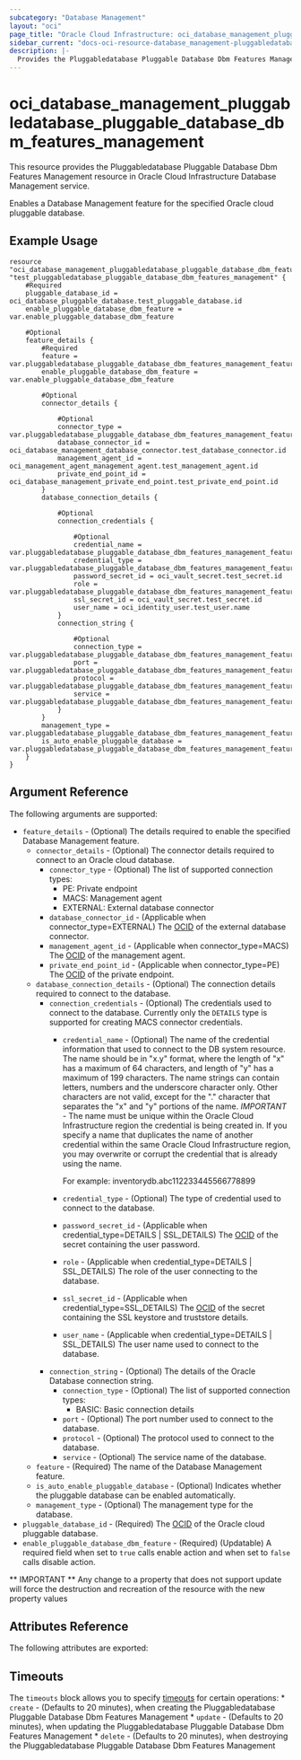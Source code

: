 ```yaml
---
subcategory: "Database Management"
layout: "oci"
page_title: "Oracle Cloud Infrastructure: oci_database_management_pluggabledatabase_pluggable_database_dbm_features_management"
sidebar_current: "docs-oci-resource-database_management-pluggabledatabase_pluggable_database_dbm_features_management"
description: |-
  Provides the Pluggabledatabase Pluggable Database Dbm Features Management resource in Oracle Cloud Infrastructure Database Management service
---
```


# oci_database_management_pluggabledatabase_pluggable_database_dbm_features_management
This resource provides the Pluggabledatabase Pluggable Database Dbm Features Management resource in Oracle Cloud Infrastructure Database Management service.

Enables a Database Management feature for the specified Oracle cloud pluggable database.


## Example Usage

```hcl
resource "oci_database_management_pluggabledatabase_pluggable_database_dbm_features_management" "test_pluggabledatabase_pluggable_database_dbm_features_management" {
	#Required
	pluggable_database_id = oci_database_pluggable_database.test_pluggable_database.id
	enable_pluggable_database_dbm_feature = var.enable_pluggable_database_dbm_feature

	#Optional
	feature_details {
		#Required
		feature = var.pluggabledatabase_pluggable_database_dbm_features_management_feature_details_feature
		enable_pluggable_database_dbm_feature = var.enable_pluggable_database_dbm_feature

		#Optional
		connector_details {

			#Optional
			connector_type = var.pluggabledatabase_pluggable_database_dbm_features_management_feature_details_connector_details_connector_type
			database_connector_id = oci_database_management_database_connector.test_database_connector.id
			management_agent_id = oci_management_agent_management_agent.test_management_agent.id
			private_end_point_id = oci_database_management_private_end_point.test_private_end_point.id
		}
		database_connection_details {

			#Optional
			connection_credentials {

				#Optional
				credential_name = var.pluggabledatabase_pluggable_database_dbm_features_management_feature_details_database_connection_details_connection_credentials_credential_name
				credential_type = var.pluggabledatabase_pluggable_database_dbm_features_management_feature_details_database_connection_details_connection_credentials_credential_type
				password_secret_id = oci_vault_secret.test_secret.id
				role = var.pluggabledatabase_pluggable_database_dbm_features_management_feature_details_database_connection_details_connection_credentials_role
				ssl_secret_id = oci_vault_secret.test_secret.id
				user_name = oci_identity_user.test_user.name
			}
			connection_string {

				#Optional
				connection_type = var.pluggabledatabase_pluggable_database_dbm_features_management_feature_details_database_connection_details_connection_string_connection_type
				port = var.pluggabledatabase_pluggable_database_dbm_features_management_feature_details_database_connection_details_connection_string_port
				protocol = var.pluggabledatabase_pluggable_database_dbm_features_management_feature_details_database_connection_details_connection_string_protocol
				service = var.pluggabledatabase_pluggable_database_dbm_features_management_feature_details_database_connection_details_connection_string_service
			}
		}
		management_type = var.pluggabledatabase_pluggable_database_dbm_features_management_feature_details_management_type
		is_auto_enable_pluggable_database = var.pluggabledatabase_pluggable_database_dbm_features_management_feature_details_is_auto_enable_pluggable_database
	}
}
```

## Argument Reference

The following arguments are supported:

* `feature_details` - (Optional) The details required to enable the specified Database Management feature.
	* `connector_details` - (Optional) The connector details required to connect to an Oracle cloud database.
		* `connector_type` - (Optional) The list of supported connection types:
			* PE: Private endpoint
			* MACS: Management agent
			* EXTERNAL: External database connector 
		* `database_connector_id` - (Applicable when connector_type=EXTERNAL) The [OCID](https://docs.cloud.oracle.com/iaas/Content/General/Concepts/identifiers.htm) of the external database connector.
		* `management_agent_id` - (Applicable when connector_type=MACS) The [OCID](https://docs.cloud.oracle.com/iaas/Content/General/Concepts/identifiers.htm) of the management agent.
		* `private_end_point_id` - (Applicable when connector_type=PE) The [OCID](https://docs.cloud.oracle.com/iaas/Content/General/Concepts/identifiers.htm) of the private endpoint.
	* `database_connection_details` - (Optional) The connection details required to connect to the database.
		* `connection_credentials` - (Optional) The credentials used to connect to the database. Currently only the `DETAILS` type is supported for creating MACS connector credentials. 
			* `credential_name` - (Optional) The name of the credential information that used to connect to the DB system resource. The name should be in "x.y" format, where the length of "x" has a maximum of 64 characters, and length of "y" has a maximum of 199 characters. The name strings can contain letters, numbers and the underscore character only. Other characters are not valid, except for the "." character that separates the "x" and "y" portions of the name. *IMPORTANT* - The name must be unique within the Oracle Cloud Infrastructure region the credential is being created in. If you specify a name that duplicates the name of another credential within the same Oracle Cloud Infrastructure region, you may overwrite or corrupt the credential that is already using the name.

				For example: inventorydb.abc112233445566778899 
			* `credential_type` - (Optional) The type of credential used to connect to the database.
			* `password_secret_id` - (Applicable when credential_type=DETAILS | SSL_DETAILS) The [OCID](https://docs.cloud.oracle.com/iaas/Content/General/Concepts/identifiers.htm) of the secret containing the user password.
			* `role` - (Applicable when credential_type=DETAILS | SSL_DETAILS) The role of the user connecting to the database.
			* `ssl_secret_id` - (Applicable when credential_type=SSL_DETAILS) The [OCID](https://docs.cloud.oracle.com/iaas/Content/General/Concepts/identifiers.htm) of the secret containing the SSL keystore and truststore details.
			* `user_name` - (Applicable when credential_type=DETAILS | SSL_DETAILS) The user name used to connect to the database.
		* `connection_string` - (Optional) The details of the Oracle Database connection string. 
			* `connection_type` - (Optional) The list of supported connection types:
				* BASIC: Basic connection details 
			* `port` - (Optional) The port number used to connect to the database.
			* `protocol` - (Optional) The protocol used to connect to the database.
			* `service` - (Optional) The service name of the database.
	* `feature` - (Required) The name of the Database Management feature.
	* `is_auto_enable_pluggable_database` - (Optional) Indicates whether the pluggable database can be enabled automatically.
	* `management_type` - (Optional) The management type for the database.
* `pluggable_database_id` - (Required) The [OCID](https://docs.cloud.oracle.com/iaas/Content/General/Concepts/identifiers.htm) of the Oracle cloud pluggable database.
* `enable_pluggable_database_dbm_feature` - (Required) (Updatable) A required field when set to `true` calls enable action and when set to `false` calls disable action.


** IMPORTANT **
Any change to a property that does not support update will force the destruction and recreation of the resource with the new property values

## Attributes Reference

The following attributes are exported:


## Timeouts

The `timeouts` block allows you to specify [timeouts](https://registry.terraform.io/providers/oracle/oci/latest/docs/guides/changing_timeouts) for certain operations:
	* `create` - (Defaults to 20 minutes), when creating the Pluggabledatabase Pluggable Database Dbm Features Management
	* `update` - (Defaults to 20 minutes), when updating the Pluggabledatabase Pluggable Database Dbm Features Management
	* `delete` - (Defaults to 20 minutes), when destroying the Pluggabledatabase Pluggable Database Dbm Features Management
